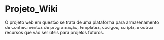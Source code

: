 # Projeto_Wiki
O projeto web em questão se trata de uma plataforma  para armazenamento de conhecimentos de programação, templates, códigos, scripts, e outros recursos que vão ser úteis para projetos futuros.
